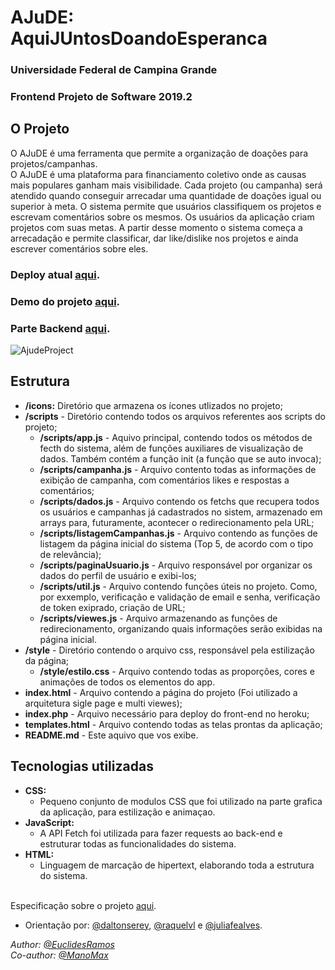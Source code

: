# AJuDE: AquiJUntosDoandoEsperanca
### Universidade Federal de Campina Grande
### Frontend Projeto de Software 2019.2

## O Projeto
O AJuDE é uma ferramenta que permite a organização de doações para projetos/campanhas.
<br>
O AJuDE é uma plataforma para financiamento coletivo onde as causas mais populares ganham mais visibilidade. Cada projeto (ou campanha) será atendido quando conseguir arrecadar uma quantidade de doações igual ou superior à meta. O sistema permite que usuários classifiquem os projetos e escrevam comentários sobre os mesmos. Os usuários da aplicação criam projetos com suas metas. A partir desse momento o sistema começa a arrecadação e permite classificar, dar like/dislike nos projetos e ainda escrever comentários sobre eles.


### Deploy atual [aqui](https://ajudefront.herokuapp.com/index.html).
### Demo do projeto [aqui](https://www.youtube.com/playlist?list=PLYYkUGaZ2RV5bkE00bHfpStxr-AATli3Y).
### Parte Backend [aqui](https://github.com/ManoMax/backend_AJuDE).


![AjudeProject](https://i.imgur.com/TR683cb.png)


## Estrutura

  * **/icons:** Diretório que armazena os ícones utlizados no projeto;
  * **/scripts** - Diretório contendo todos os arquivos referentes aos scripts do projeto;
      * **/scripts/app.js** - Aquivo principal, contendo todos os métodos de fecth do sistema, além de funções auxiliares de visualização de dados. Também contém a função init (a função que se auto invoca);
      * **/scripts/campanha.js** - Arquivo contento todas as informações de exibição de campanha, com comentários likes e respostas a comentários;
      * **/scripts/dados.js** - Arquivo contendo os fetchs que recupera todos os usuários e campanhas já cadastrados no sistem, armazenado em arrays para, futuramente, acontecer o redirecionamento pela URL;
      * **/scripts/listagemCampanhas.js** - Arquivo contendo as funções de listagem da página inicial do sistema (Top 5, de acordo com o tipo de relevância);
      * **/scripts/paginaUsuario.js** - Arquivo responsável por organizar os dados do perfil de usuário e exibi-los;
      * **/scripts/util.js** - Arquivo contendo funções úteis no projeto. Como, por exxemplo, verificação e validação de email e senha, verificação de token exiprado, criação de URL;
      * **/scripts/viewes.js** - Arquivo armazenando as funções de redirecionamento, organizando quais informações serão exibidas na página inicial.
  * **/style** - Diretório contendo o arquivo css, responsável pela estilização da página;
      * **/style/estilo.css** - Arquivo contendo todas as proporções, cores e animações de todos os elementos do app.
  * **index.html** - Arquivo contendo a página do projeto (Foi utilizado a arquitetura sigle page e multi viewes);
  * **index.php** - Arquivo necessário para deploy do front-end no heroku;
  * **templates.html** - Arquivo contendo todas as telas prontas da aplicação;
  * **README.md** - Este aquivo que vos exibe.


## Tecnologias utilizadas

* **CSS:**
    * Pequeno conjunto de modulos CSS que foi utilizado na parte grafica da aplicação, para estilização e animaçao.
* **JavaScript:**
    * A API Fetch foi utilizada para fazer requests ao back-end e estruturar todas as funcionalidades do sistema.
* **HTML:**
    * Linguagem de marcação de hipertext, elaborando toda a estrutura do sistema. 


<br>Especificação sobre o projeto [aqui](https://docs.google.com/document/d/1h5WhnOhvyRmIbj_obhWK5XmoJgK35lVWPM2UwwMOT_Y/preview#).
* Orientação por: [@daltonserey](https://github.com/daltonserey), [@raquelvl](https://github.com/raquelvl) e [@juliafealves](https://github.com/juliafealves).


<p><i>
  
  Author: [@EuclidesRamos](https://github.com/EuclidesRamos/)
  <br>Co-author: [@ManoMax](https://github.com/ManoMax)

</i></p>
